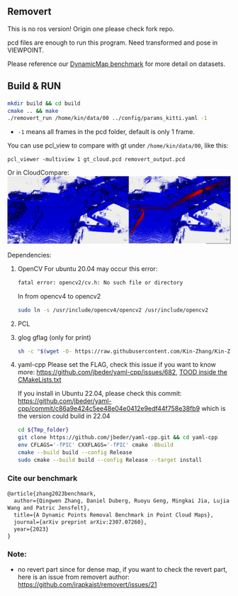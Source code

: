 Removert
---

This is no ros version! Origin one please check fork repo.

pcd files are enough to run this program. Need transformed and pose in VIEWPOINT. 

Please reference our [DynamicMap benchmark](https://github.com/KTH-RPL/DynamicMap_Benchmark) for more detail on datasets.

## Build & RUN
```bash
mkdir build && cd build
cmake .. && make
./removert_run /home/kin/data/00 ../config/params_kitti.yaml -1
```
- `-1` means all frames in the pcd folder, default is only 1 frame.


You can use pcl_view to compare with gt under `/home/kin/data/00`, like this:
```
pcl_viewer -multiview 1 gt_cloud.pcd removert_output.pcd
```
Or in CloudCompare:
![](assets/imgs/example.png)

Dependencies:
1. OpenCV
    For ubuntu 20.04 may occur this error:
    ```bash
    fatal error: opencv2/cv.h: No such file or directory
    ```
    ln from opencv4 to opencv2
    ```bash
    sudo ln -s /usr/include/opencv4/opencv2 /usr/include/opencv2
    ```

2. PCL

3. glog gflag (only for print)
   
    ```bash
    sh -c "$(wget -O- https://raw.githubusercontent.com/Kin-Zhang/Kin-Zhang/main/Dockerfiles/latest_glog_gflag.sh)"
    ```

4. yaml-cpp
    Please set the FLAG, check this issue if you want to know more: https://github.com/jbeder/yaml-cpp/issues/682, [TOOD inside the CMakeLists.txt](https://github.com/jbeder/yaml-cpp/issues/566)

    If you install in Ubuntu 22.04, please check this commit: https://github.com/jbeder/yaml-cpp/commit/c86a9e424c5ee48e04e0412e9edf44f758e38fb9 which is the version could build in 22.04

    ```sh
    cd ${Tmp_folder}
    git clone https://github.com/jbeder/yaml-cpp.git && cd yaml-cpp
    env CFLAGS='-fPIC' CXXFLAGS='-fPIC' cmake -Bbuild
    cmake --build build --config Release
    sudo cmake --build build --config Release --target install
    ```
    
### Cite our benchmark
```
@article{zhang2023benchmark,
  author={Qingwen Zhang, Daniel Duberg, Ruoyu Geng, Mingkai Jia, Lujia Wang and Patric Jensfelt},
  title={A Dynamic Points Removal Benchmark in Point Cloud Maps},
  journal={arXiv preprint arXiv:2307.07260},
  year={2023}
}
```


### Note:

- no revert part since for dense map, if you want to check the revert part, here is an issue from removert author: https://github.com/irapkaist/removert/issues/21